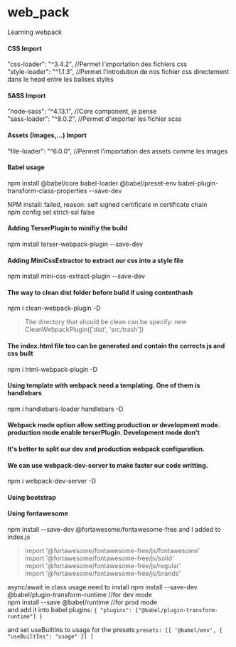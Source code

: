 # web_pack
Learning webpack

#### CSS Import
"css-loader": "^3.4.2", //Permet l'importation des fichiers css\
"style-loader": "^1.1.3", //Permet l'introdution de nos fichier css directement dans le head entre les balises styles

#### SASS Import
"node-sass": "^4.13.1", //Core component, je pense\
"sass-loader": "^8.0.2", //Permet d'importer les fichier scss

#### Assets (Images,...) Import
"file-loader": "^6.0.0", //Permet l'importation des assets comme les images

#### Babel usage
npm install @babel/core babel-loader @babel/preset-env babel-plugin-transform-class-properties --save-dev

NPM install: failed, reason: self signed certificate in certificate chain\
npm config set strict-ssl false

#### Adding TerserPlugin to minifiy the build
npm install terser-webpack-plugin --save-dev

#### Adding MiniCssExtractor to extract our css into a style file
npm install mini-css-extract-plugin --save-dev

#### The way to clean dist folder before build if using contenthash
npm i clean-webpack-plugin -D
> The directory that should be clean can be specify: new CleanWebpackPlugin(['dist', 'src/trash'])

#### The index.html file too can be generated and contain the corrects js and css built
npm i html-webpack-plugin -D

#### Using template with webpack need a templating. One of them is handlebars
npm i handlebars-loader handlebars -D

#### Webpack mode option allow setting production or development mode. production mode enable terserPlugin. Development mode don't

#### It's better to split our dev and production webpack configuration.

#### We can use webpack-dev-server to make faster our code writting.
npm i webpack-dev-server -D

#### Using bootstrap

#### Using fontawesome
npm install --save-dev @fortawesome/fontawesome-free
and I added to index.js
> import '@fortawesome/fontawesome-free/js/fontawesome'\
> import '@fortawesome/fontawesome-free/js/solid'\
> import '@fortawesome/fontawesome-free/js/regular'\
> import '@fortawesome/fontawesome-free/js/brands'

async/await in class usage need to install
    npm install --save-dev @babel/plugin-transform-runtime //for dev mode\
    npm install --save @babel/runtime //for prod mode\
  and add it into babel plugins:
    `{
      "plugins": ["@babel/plugin-transform-runtime"]
    }`
  
  and set useBuiltIns to usage for the presets
    `presets: [[
      '@babel/env',
      {
        "useBuiltIns": "usage"
      }]
    ]`
